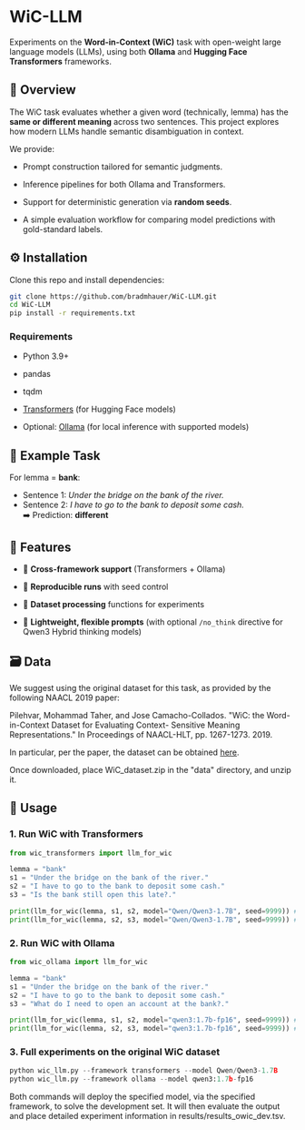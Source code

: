 # WiC-LLM

Experiments on the **Word-in-Context (WiC)** task with open-weight large language models (LLMs), using both **Ollama** and **Hugging Face Transformers** frameworks.

## 📖 Overview

The WiC task evaluates whether a given word (technically, lemma) has the **same or different meaning** across two sentences. This project explores how modern LLMs handle semantic disambiguation in context.

We provide:

- Prompt construction tailored for semantic judgments.

- Inference pipelines for both Ollama and Transformers.

- Support for deterministic generation via **random seeds**.

- A simple evaluation workflow for comparing model predictions with gold-standard labels.

## ⚙️ Installation

Clone this repo and install dependencies:

```bash
git clone https://github.com/bradmhauer/WiC-LLM.git
cd WiC-LLM
pip install -r requirements.txt
```

### Requirements

- Python 3.9+

- pandas

- tqdm

- [Transformers](https://huggingface.co/docs/transformers) (for Hugging Face models)

- Optional: [Ollama](https://ollama.com/) (for local inference with supported models)


## 🎯 Example Task

For lemma = **bank**:

- Sentence 1: *Under the bridge on the bank of the river.*
- Sentence 2: *I have to go to the bank to deposit some cash.*  
  ➡️ Prediction: **different**


## 🔑 Features

- 🔄 **Cross-framework support** (Transformers + Ollama)

- 🎲 **Reproducible runs** with seed control

- 🧪 **Dataset processing** functions for experiments

- 📝 **Lightweight, flexible prompts** (with optional `/no_think` directive for Qwen3 Hybrid thinking models)


## 🗃️  Data

We suggest using the original dataset for this task, as provided by the following NAACL 2019 paper:

Pilehvar, Mohammad Taher, and Jose Camacho-Collados.
"WiC: the Word-in-Context Dataset for Evaluating Context-
Sensitive Meaning Representations." In Proceedings of
NAACL-HLT, pp. 1267-1273. 2019.

In particular, per the paper, the dataset can be obtained [here](https://pilehvar.github.io/wic/).

Once downloaded, place WiC_dataset.zip in the "data" directory, and unzip it.


## 🚀 Usage

### 1. Run WiC with Transformers

```python
from wic_transformers import llm_for_wic

lemma = "bank"
s1 = "Under the bridge on the bank of the river."
s2 = "I have to go to the bank to deposit some cash."
s3 = "Is the bank still open this late?."

print(llm_for_wic(lemma, s1, s2, model="Qwen/Qwen3-1.7B", seed=9999)) # Returns False
print(llm_for_wic(lemma, s2, s3, model="Qwen/Qwen3-1.7B", seed=9999)) # Returns True
```

### 2. Run WiC with Ollama

```python
from wic_ollama import llm_for_wic

lemma = "bank"
s1 = "Under the bridge on the bank of the river."
s2 = "I have to go to the bank to deposit some cash."
s3 = "What do I need to open an account at the bank?."

print(llm_for_wic(lemma, s1, s2, model="qwen3:1.7b-fp16", seed=9999)) # Returns False
print(llm_for_wic(lemma, s2, s3, model="qwen3:1.7b-fp16", seed=9999)) # Returns True
```

### 3. Full experiments on the original WiC dataset
```python
python wic_llm.py --framework transformers --model Qwen/Qwen3-1.7B
python wic_llm.py --framework ollama --model qwen3:1.7b-fp16

```

Both commands will deploy the specified model, via the specified framework, to solve the development set. It will then evaluate the output and place detailed experiment information in results/results_owic_dev.tsv.

